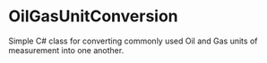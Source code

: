 OilGasUnitConversion
=====================

Simple C# class for converting commonly used Oil and Gas units of measurement into one another.
